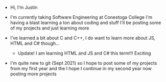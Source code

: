 - Hi, I’m Justin
- I'm currently taking Software Engineering at Conestoga College I'm having a blast learning a ton about coding and stuff
  I'll be posting some of my projects and just learning more
  
- I’ve learned a bit about C and C++, I do want to learn more about JS, HTML and C# though...
  - Update! I am learning HTML and JS and C# this term!!! Exciting

- I'm quite new to git (Sept 2021) so I hope to post some of my projects from my first year and the I hope I continue in my second year now posting more projects

<!---
Jtfi/Jtfi is a ✨ special ✨ repository because its `README.md` (this file) appears on your GitHub profile.
You can click the Preview link to take a look at your changes.
--->
